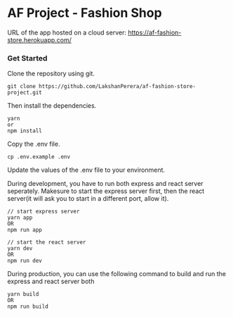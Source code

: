 # AF Project - Fashion Shop

URL of the app hosted on a cloud server: https://af-fashion-store.herokuapp.com/

### Get Started
 Clone the repository using git.
```$xslt
git clone https://github.com/LakshanPerera/af-fashion-store-project.git
```

Then install the dependencies.
```$xslt
yarn
or 
npm install
```

Copy the .env file.
```
cp .env.example .env
```
Update the values of the .env file to your environment.

During development, you have to run both express and react server seperately. Makesure to start the express server first, then the react server(it will ask you to start in a different port, allow it).
```
// start express server
yarn app
OR
npm run app

// start the react server
yarn dev
OR
npm run dev
```
During production, you can use the following command to build and run the express and react server both
```
yarn build
OR
npm run build
```
